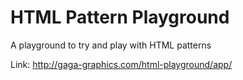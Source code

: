 HTML Pattern Playground
=====

A playground to try and play with HTML patterns

Link: http://gaga-graphics.com/html-playground/app/
